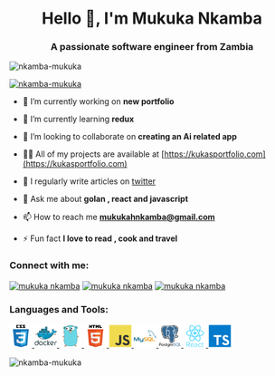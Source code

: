 <h1 align="center">Hello 👋, I'm Mukuka Nkamba</h1>
<h3 align="center">A passionate software engineer from Zambia</h3>

<p align="left"> <img src="https://komarev.com/ghpvc/?username=nkamba-mukuka&label=Profile%20views&color=0e75b6&style=flat" alt="nkamba-mukuka" /> </p>

<p align="left"> <a href="https://github.com/ryo-ma/github-profile-trophy"><img src="https://github-profile-trophy.vercel.app/?username=nkamba-mukuka" alt="nkamba-mukuka" /></a> </p>

- 🔭 I’m currently working on **new portfolio**

- 🌱 I’m currently learning **redux**

- 👯 I’m looking to collaborate on **creating an Ai related app**

- 👨‍💻 All of my projects are available at [https://kukasportfolio.com](https://kukasportfolio.com)

- 📝 I regularly write articles on [twitter](twitter)

- 💬 Ask me about **golan , react and javascript**

- 📫 How to reach me **mukukahnkamba@gmail.com**

- ⚡ Fun fact **I love to read , cook and travel**

<h3 align="left">Connect with me:</h3>
<p align="left">
<a href="https://linkedin.com/in/mukuka nkamba" target="blank"><img align="center" src="https://raw.githubusercontent.com/rahuldkjain/github-profile-readme-generator/master/src/images/icons/Social/linked-in-alt.svg" alt="mukuka nkamba" height="30" width="40" /></a>
<a href="https://fb.com/mukuka nkamba" target="blank"><img align="center" src="https://raw.githubusercontent.com/rahuldkjain/github-profile-readme-generator/master/src/images/icons/Social/facebook.svg" alt="mukuka nkamba" height="30" width="40" /></a>
<a href="https://instagram.com/mukuka nkamba" target="blank"><img align="center" src="https://raw.githubusercontent.com/rahuldkjain/github-profile-readme-generator/master/src/images/icons/Social/instagram.svg" alt="mukuka nkamba" height="30" width="40" /></a>
</p>

<h3 align="left">Languages and Tools:</h3>
<p align="left"> <a href="https://www.w3schools.com/css/" target="_blank" rel="noreferrer"> <img src="https://raw.githubusercontent.com/devicons/devicon/master/icons/css3/css3-original-wordmark.svg" alt="css3" width="40" height="40"/> </a> <a href="https://www.docker.com/" target="_blank" rel="noreferrer"> <img src="https://raw.githubusercontent.com/devicons/devicon/master/icons/docker/docker-original-wordmark.svg" alt="docker" width="40" height="40"/> </a> <a href="https://golang.org" target="_blank" rel="noreferrer"> <img src="https://raw.githubusercontent.com/devicons/devicon/master/icons/go/go-original.svg" alt="go" width="40" height="40"/> </a> <a href="https://www.w3.org/html/" target="_blank" rel="noreferrer"> <img src="https://raw.githubusercontent.com/devicons/devicon/master/icons/html5/html5-original-wordmark.svg" alt="html5" width="40" height="40"/> </a> <a href="https://developer.mozilla.org/en-US/docs/Web/JavaScript" target="_blank" rel="noreferrer"> <img src="https://raw.githubusercontent.com/devicons/devicon/master/icons/javascript/javascript-original.svg" alt="javascript" width="40" height="40"/> </a> <a href="https://www.mysql.com/" target="_blank" rel="noreferrer"> <img src="https://raw.githubusercontent.com/devicons/devicon/master/icons/mysql/mysql-original-wordmark.svg" alt="mysql" width="40" height="40"/> </a> <a href="https://www.postgresql.org" target="_blank" rel="noreferrer"> <img src="https://raw.githubusercontent.com/devicons/devicon/master/icons/postgresql/postgresql-original-wordmark.svg" alt="postgresql" width="40" height="40"/> </a> <a href="https://reactjs.org/" target="_blank" rel="noreferrer"> <img src="https://raw.githubusercontent.com/devicons/devicon/master/icons/react/react-original-wordmark.svg" alt="react" width="40" height="40"/> </a> <a href="https://www.typescriptlang.org/" target="_blank" rel="noreferrer"> <img src="https://raw.githubusercontent.com/devicons/devicon/master/icons/typescript/typescript-original.svg" alt="typescript" width="40" height="40"/> </a> </p>

<p><img align="center" src="https://github-readme-stats.vercel.app/api/top-langs?username=nkamba-mukuka&show_icons=true&locale=en&layout=compact" alt="nkamba-mukuka" /></p>

